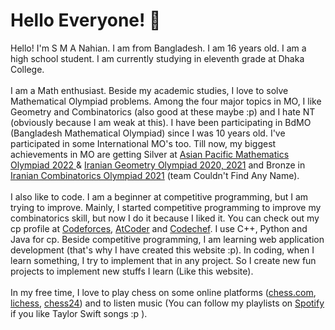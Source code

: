 # Hello Everyone! 👋

<p>
Hello! I'm S M A Nahian. 
I am from Bangladesh. 
I am 16 years old. 
I am a high school student. 
I am currently studying in eleventh grade at Dhaka College.
<br />
<br />
I am a Math enthusiast. 
Beside my academic studies, I love to solve Mathematical Olympiad problems. 
Among the four major topics in MO, I like Geometry and Combinatorics (also good at these maybe :p) and I hate NT (obviously because I am weak at this). 
I have been participating in BdMO (Bangladesh Mathematical Olympiad) since I was 10 years old. 
I've participated in some International MO's too. 
Till now, my biggest achievements in MO are getting Silver at <a href="https://www.apmo-official.org/country_report/BGD/2022"> Asian Pacific Mathematics Olympiad 2022 </a> & <a href="https://igo-official.com/">Iranian Geometry Olympiad 2020, 2021</a> and Bronze in <a href="https://ico-official.com/en/2021/advance-result">Iranian Combinatorics Olympiad 2021</a> (team Couldn't Find Any Name). 
<br />
<br />
I also like to code. 
I am a beginner at competitive programming, but I am trying to improve. 
Mainly, I started competitive programming to improve my combinatorics skill, but now I do it because I liked it. 
You can check out my cp profile at <a href="https://codeforces.com/profile/Nahian9696">Codeforces</a>, <a href="https://atcoder.jp/users/Nahian9696">AtCoder</a> <!--, <a href="https://www.topcoder.com/members/Nahian9696/">TopCoder</a> --> and <a href="https://www.codechef.com/users/nahian9696">Codechef</a>. 
I use C++, Python and Java for cp. 
Beside competitive programming, I am learning web application development (that's why I have created this website :p). 
In coding, when I learn something, I try to implement that in any project. 
So I create new fun projects to implement new stuffs I learn (Like this website). 
<!-- You can check some of them <a href="/#fun">here</a> -->
<br />
<br />
In my free time, I love to play chess on some online platforms (<a href="https://www.chess.com/member/sma-nahian">chess.com</a>, <a href="https://lichess.org/@/SMA-Nahian">lichess</a>, <a href="https://chess24.com/profile/sma-nahian">chess24</a>) and to listen music (You can follow my playlists on <a href="https://open.spotify.com/user/v8hap9t4lweyw8z23cfsl83hs">Spotify</a> if you like Taylor Swift songs :p ).
</p>
